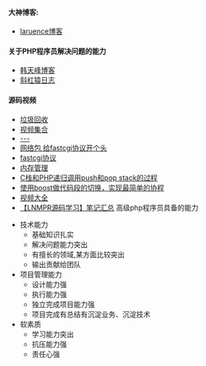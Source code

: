 #### 大神博客:
* [laruence博客](http://www.laruence.com/2018/04/08/3170.html)

#### 关于PHP程序员解决问题的能力

* [韩天峰博客](http://rango.swoole.com/archives/340)
* [斜杠猿日志](http://www.80soho.com/?p=560)


#### 源码视频
+ [垃圾回收](http://replay.xesv5.com/ll/2480/f7af4b766c7c38f937f24fc82061bb8e.flv.mp4)
+ [视频集合](https://segmentfault.com/a/1190000018488313)
+ [---](https://biglive.xueersi.com/LivePlayBack/index/2-7155-92712)
+ [网络包 给fastcgi协议开个头](https://biglive.xueersi.com/LivePlayBack/index/2-7155-92803)
+ [fastcgi协议](https://biglive.xueersi.com/LivePlayBack/index/2-7155-92901)
+ [内存管理](https://biglive.xueersi.com/LivePlayBack/index/2-7155-93080)
+ [C栈和PHP递归调用push和pop stack的过程](https://biglive.xueersi.com/LivePlayBack/index/2-2480-93250)
+ [使用boost做代码段的切换，实现最简单的协程](https://biglive.xueersi.com/LivePlayBack/index/2-2480-96616)
+ [视频大全](https://segmentfault.com/a/1190000018488313)
+ [【LNMPR源码学习】笔记汇总](https://segmentfault.com/a/1190000019790316)
高级php程序员具备的能力

- 技术能力
    - 基础知识扎实
    - 解决问题能力突出
    - 有擅长的领域,某方面比较突出
    - 输出贡献给团队
- 项目管理能力
    - 设计能力强
    - 执行能力强
    - 独立完成项目能力强
    - 项目完成有总结有沉淀业务、沉淀技术
- 软素质
    - 学习能力突出
    - 抗压能力强
    - 责任心强
